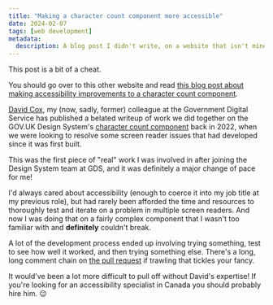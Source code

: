 ```yaml
---
title: "Making a character count component more accessible"
date: 2024-02-07
tags: [web development]
metadata:
  description: A blog post I didn't write, on a website that isn't mine, but about things that I did.
---
```


This post is a bit of a cheat.

You should go over to this other website and read [this blog post about making accessibility improvements to a character count component](https://dav-idc.com/making-a-character-count-component-more-accessible/).

[David Cox](https://dav-idc.com/), my (now, sadly, former) colleague at the Government Digital Service has published a belated writeup of work we did together on the GOV.UK Design System's [character count component](https://design-system.service.gov.uk/components/character-count/) back in 2022, when we were looking to resolve some screen reader issues that had developed since it was first built.

This was the first piece of "real" work I was involved in after joining the Design System team at GDS, and it was definitely a major change of pace for me!

I'd always cared about accessibility (enough to coerce it into my job title at my previous role), but had rarely been afforded the time and resources to thoroughly test and iterate on a problem in multiple screen readers. And now I was doing that on a fairly complex component that I wasn't too familiar with and **definitely** couldn't break.

A lot of the development process ended up involving trying something, test to see how well it worked, and then trying something else. There's a long, long comment chain on [the pull request](https://github.com/alphagov/govuk-frontend/pull/2577) if trawling that tickles your fancy.

It would've been a lot more difficult to pull off without David's expertise! If you're looking for an accessibility specialist in Canada you should probably hire him. 😉
